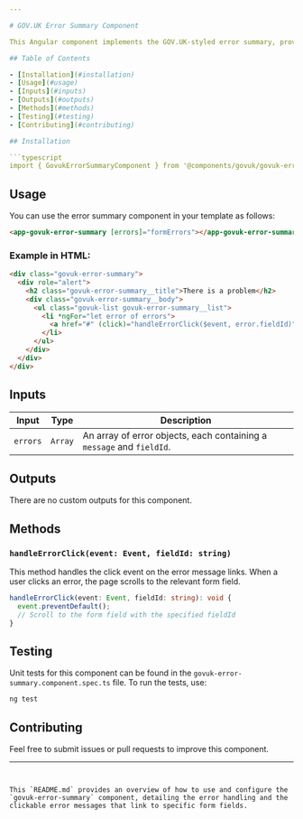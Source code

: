 ```yaml
---

# GOV.UK Error Summary Component

This Angular component implements the GOV.UK-styled error summary, providing a way to display a list of errors with clickable links that take the user to the respective form fields.

## Table of Contents

- [Installation](#installation)
- [Usage](#usage)
- [Inputs](#inputs)
- [Outputs](#outputs)
- [Methods](#methods)
- [Testing](#testing)
- [Contributing](#contributing)

## Installation

```typescript
import { GovukErrorSummaryComponent } from '@components/govuk/govuk-error-summary/govuk-error-summary.component';
```

## Usage

You can use the error summary component in your template as follows:

```html
<app-govuk-error-summary [errors]="formErrors"></app-govuk-error-summary>
```

### Example in HTML:

```html
<div class="govuk-error-summary">
  <div role="alert">
    <h2 class="govuk-error-summary__title">There is a problem</h2>
    <div class="govuk-error-summary__body">
      <ul class="govuk-list govuk-error-summary__list">
        <li *ngFor="let error of errors">
          <a href="#" (click)="handleErrorClick($event, error.fieldId)">{{ error.message }}</a>
        </li>
      </ul>
    </div>
  </div>
</div>
```

## Inputs

| Input    | Type    | Description                                                           |
| -------- | ------- | --------------------------------------------------------------------- |
| `errors` | `Array` | An array of error objects, each containing a `message` and `fieldId`. |

## Outputs

There are no custom outputs for this component.

## Methods

### `handleErrorClick(event: Event, fieldId: string)`

This method handles the click event on the error message links. When a user clicks an error, the page scrolls to the relevant form field.

```typescript
handleErrorClick(event: Event, fieldId: string): void {
  event.preventDefault();
  // Scroll to the form field with the specified fieldId
}
```

## Testing

Unit tests for this component can be found in the `govuk-error-summary.component.spec.ts` file. To run the tests, use:

```bash
ng test
```

## Contributing

Feel free to submit issues or pull requests to improve this component.

---
```


This `README.md` provides an overview of how to use and configure the `govuk-error-summary` component, detailing the error handling and the clickable error messages that link to specific form fields.
